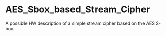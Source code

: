# AES_Sbox_based_Stream_Cipher
A possible HW description of a simple stream cipher based on the AES S-box.
